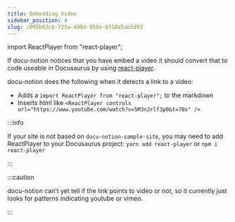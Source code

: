 ```yaml
---
title: Embedding Video
sidebar_position: 4
slug: /095b02cb-725a-498d-950a-8318a5ab5d93
---
```


import ReactPlayer from "react-player";

If docu-notion notices that you have embed a video it should convert that to code useable in Docusaurus by using [react-player](https://www.npmjs.com/package/react-player).


<ReactPlayer controls url="https://www.youtube.com/watch?v=FXIrojSK3Jo" />


docu-notion does the following when it detects a link to a video:

- Adds a `import ReactPlayer from "react-player";` to the markdown
- Inserts html like `<ReactPlayer controls url="https://www.youtube.com/watch?v=5M3nJrlf3p0&t=70s" />`

:::info

If your site is not based on `docu-notion-sample-site`, you may need to add ReactPlayer to your Docusaurus project:
`yarn add react-player` or `npm i react-player`

:::




:::caution

docu-notion can’t yet tell if the link points to video or not, so it currently just looks for patterns indicating youtube or vimeo.

:::



